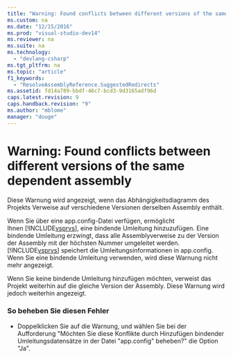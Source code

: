 ```yaml
---
title: "Warning: Found conflicts between different versions of the same dependent assembly"
ms.custom: na
ms.date: "12/15/2016"
ms.prod: "visual-studio-dev14"
ms.reviewer: na
ms.suite: na
ms.technology: 
  - "devlang-csharp"
ms.tgt_pltfrm: na
ms.topic: "article"
f1_keywords: 
  - "ResolveAssemblyReference.SuggestedRedirects"
ms.assetid: fd14a789-bbdf-46c7-bcd3-9d3165adf96d
caps.latest.revision: 9
caps.handback.revision: "9"
ms.author: "mblome"
manager: "douge"
---
```

# Warning: Found conflicts between different versions of the same dependent assembly
Diese Warnung wird angezeigt, wenn das Abhängigkeitsdiagramm des Projekts Verweise auf verschiedene Versionen derselben Assembly enthält.  
  
 Wenn Sie über eine app.config\-Datei verfügen, ermöglicht Ihnen [!INCLUDE[vsprvs](../assembler/masm/includes/vsprvs_md.md)], eine bindende Umleitung hinzuzufügen.  Eine bindende Umleitung erzwingt, dass alle Assemblyverweise zu der Version der Assembly mit der höchsten Nummer umgeleitet werden. [!INCLUDE[vsprvs](../assembler/masm/includes/vsprvs_md.md)] speichert die Umleitungsinformationen in app.config.  Wenn Sie eine bindende Umleitung verwenden, wird diese Warnung nicht mehr angezeigt.  
  
 Wenn Sie keine bindende Umleitung hinzufügen möchten, verweist das Projekt weiterhin auf die gleiche Version der Assembly.  Diese Warnung wird jedoch weiterhin angezeigt.  
  
### So beheben Sie diesen Fehler  
  
-   Doppelklicken Sie auf die Warnung, und wählen Sie bei der Aufforderung "Möchten Sie diese Konflikte durch Hinzufügen bindender Umleitungsdatensätze in der Datei "app.config" beheben?" die Option "Ja".